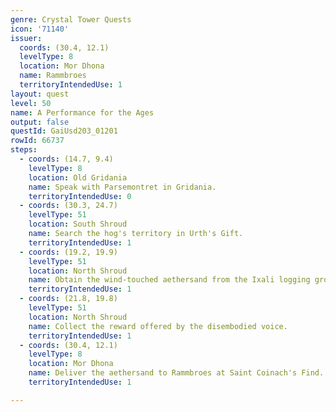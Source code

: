 ```yaml
---
genre: Crystal Tower Quests
icon: '71140'
issuer:
  coords: (30.4, 12.1)
  levelType: 8
  location: Mor Dhona
  name: Rammbroes
  territoryIntendedUse: 1
layout: quest
level: 50
name: A Performance for the Ages
output: false
questId: GaiUsd203_01201
rowId: 66737
steps:
  - coords: (14.7, 9.4)
    levelType: 8
    location: Old Gridania
    name: Speak with Parsemontret in Gridania.
    territoryIntendedUse: 0
  - coords: (30.3, 24.7)
    levelType: 51
    location: South Shroud
    name: Search the hog's territory in Urth's Gift.
    territoryIntendedUse: 1
  - coords: (19.2, 19.9)
    levelType: 51
    location: North Shroud
    name: Obtain the wind-touched aethersand from the Ixali logging grounds.
    territoryIntendedUse: 1
  - coords: (21.8, 19.8)
    levelType: 51
    location: North Shroud
    name: Collect the reward offered by the disembodied voice.
    territoryIntendedUse: 1
  - coords: (30.4, 12.1)
    levelType: 8
    location: Mor Dhona
    name: Deliver the aethersand to Rammbroes at Saint Coinach's Find.
    territoryIntendedUse: 1

---
```

